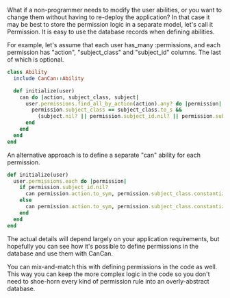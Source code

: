 What if a non-programmer needs to modify the user abilities, or you want to change them without having to re-deploy the application? In that case it may be best to store the permission logic in a separate model, let's call it Permission. It is easy to use the database records when defining abilities.

For example, let's assume that each user has_many :permissions, and each permission has "action", "subject_class" and "subject_id" columns. The last of which is optional.

```ruby
class Ability
  include CanCan::Ability

  def initialize(user)
    can do |action, subject_class, subject|
      user.permissions.find_all_by_action(action).any? do |permission|
        permission.subject_class == subject_class.to_s &&
          (subject.nil? || permission.subject_id.nil? || permission.subject_id == subject.id)
      end
    end
  end
end
```

An alternative approach is to define a separate "can" ability for each permission.

```ruby
def initialize(user)
  user.permissions.each do |permission|
    if permission.subject_id.nil?
      can permission.action.to_sym, permission.subject_class.constantize
    else
      can permission.action.to_sym, permission.subject_class.constantize, :id => permission.subject_id.nil
    end
  end
end
```

The actual details will depend largely on your application requirements, but hopefully you can see how it's possible to define permissions in the database and use them with CanCan.

You can mix-and-match this with defining permissions in the code as well. This way you can keep the more complex logic in the code so you don't need to shoe-horn every kind of permission rule into an overly-abstract database.